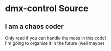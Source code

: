 # dmx-control Source
<h2>I am a chaos coder</h2>
Only read if you can handle the mess in this code!
<br/>I'm going to organise it in the future (well maybe)
